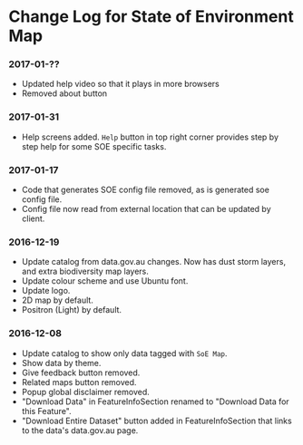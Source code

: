 Change Log for State of Environment Map
=======================================

### 2017-01-??

* Updated help video so that it plays in more browsers
* Removed about button

### 2017-01-31

* Help screens added. `Help` button in top right corner provides step by step help for some SOE specific tasks.

### 2017-01-17

* Code that generates SOE config file removed, as is generated soe config file.
* Config file now read from external location that can be updated by client.

### 2016-12-19

* Update catalog from data.gov.au changes. Now has dust storm layers, and extra biodiversity map layers.
* Update colour scheme and use Ubuntu font.
* Update logo.
* 2D map by default.
* Positron (Light) by default.

### 2016-12-08

* Update catalog to show only data tagged with `SoE Map`.
* Show data by theme.
* Give feedback button removed.
* Related maps button removed.
* Popup global disclaimer removed.
* "Download Data" in FeatureInfoSection renamed to "Download Data for this Feature".
* "Download Entire Dataset" button added in FeatureInfoSection that links to the data's data.gov.au page.
